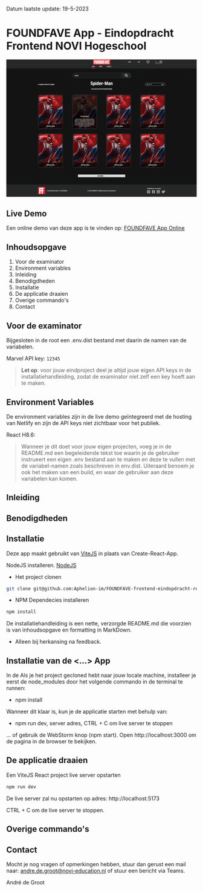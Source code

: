 Datum laatste update: 19-5-2023
# FOUNDFAVE App - Eindopdracht Frontend NOVI Hogeschool

![FOUNDFAVE React App ](./src/screenshots/screenshot-app.jpg)

## Live Demo
Een online demo van deze app is te vinden op: [FOUNDFAVE App Online](https://foundfave.online)

## Inhoudsopgave
1. Voor de examinator 
1. Environment variables
1. Inleiding
1. Benodigdheden
1. Installatie
1. De applicatie draaien
1. Overige commando's
1. Contact






## Voor de examinator
Bijgesloten in de root een .env.dist bestand met daarin de namen van de variabelen.

Marvel API key: 
`12345`

> **Let op**: voor jouw eindproject deel je altijd jouw eigen API keys in de installatiehandleiding, zodat de examinator niet zelf een key hoeft aan te maken.

## Environment Variables
De environment variables zijn in de live demo geïntegreerd met de hosting van Netlify en zijn de API keys niet zichtbaar voor het publiek.




React H8.6:
> Wanneer je dit doet voor jouw eigen projecten, voeg je in de README.md een begeleidende tekst toe waarin je de gebruiker instrueert een eigen .env bestand aan te maken en deze te vullen met de variabel-namen zoals beschreven in env.dist. Uiteraard benoem je ook het maken van een build, en waar de gebruiker aan deze variabelen kan komen.




## Inleiding


## Benodigdheden


## Installatie
Deze app maakt gebruikt van [ViteJS](https://vitejs.dev) in plaats van Create-React-App.

NodeJS installeren. [NodeJS](https://nodejs.org/en)

* Het project clonen
```bash
git clone git@github.com:Aphelion-im/FOUNDFAVE-frontend-eindopdracht-react.git
```
* NPM Dependecies installeren
```bash
npm install
```





De installatiehandleiding is een nette, verzorgde README.md die voorzien is van inhoudsopgave en formatting in MarkDown.

* Alleen bij herkansing na feedback.






## Installatie van de <...> App

In de Als je het project gecloned hebt naar jouw locale machine, installeer je eerst de node_modules door het volgende commando in de terminal te runnen:

* npm  install

Wanneer dit klaar is, kun je de applicatie starten met behulp van:
* npm run dev, server adres, CTRL + C om live server te stoppen

... of gebruik de WebStorm knop (npm start). Open http://localhost:3000 om de pagina in de browser te bekijken.



## De applicatie draaien

Een ViteJS React project live server opstarten
```bash
npm run dev
```
De live server zal nu opstarten op adres:
http://localhost:5173 

CTRL + C om de live server te stoppen.




## Overige commando's









## Contact
Mocht je nog vragen of opmerkingen hebben, stuur dan gerust een mail naar: andre.de.groot@novi-education.nl of stuur een bericht via Teams.

André de Groot